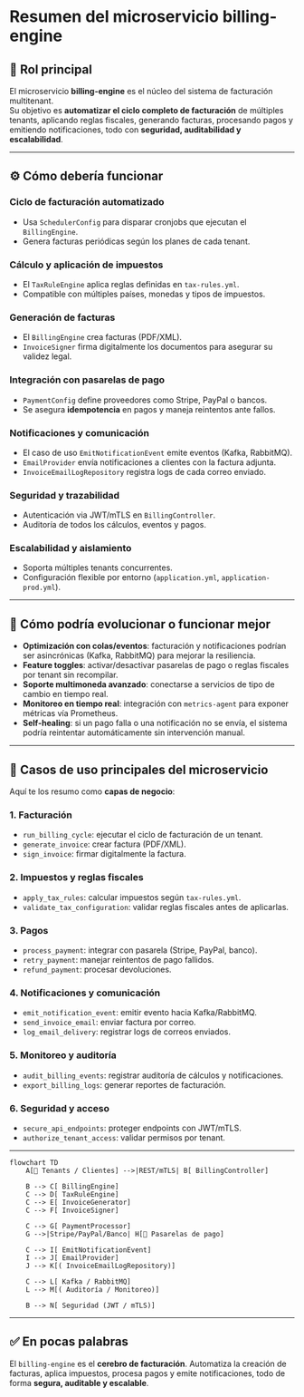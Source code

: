 # Resumen del microservicio billing-engine

## 🎯 Rol principal

El microservicio **billing-engine** es el núcleo del sistema de facturación multitenant.  
Su objetivo es **automatizar el ciclo completo de facturación** de múltiples tenants, aplicando reglas fiscales, generando facturas, procesando pagos y emitiendo notificaciones, todo con **seguridad, auditabilidad y escalabilidad**.

---

## ⚙️ Cómo debería funcionar

### Ciclo de facturación automatizado
- Usa `SchedulerConfig` para disparar cronjobs que ejecutan el `BillingEngine`.
- Genera facturas periódicas según los planes de cada tenant.

### Cálculo y aplicación de impuestos
- El `TaxRuleEngine` aplica reglas definidas en `tax-rules.yml`.
- Compatible con múltiples países, monedas y tipos de impuestos.

### Generación de facturas
- El `BillingEngine` crea facturas (PDF/XML).
- `InvoiceSigner` firma digitalmente los documentos para asegurar su validez legal.

### Integración con pasarelas de pago
- `PaymentConfig` define proveedores como Stripe, PayPal o bancos.
- Se asegura **idempotencia** en pagos y maneja reintentos ante fallos.

### Notificaciones y comunicación
- El caso de uso `EmitNotificationEvent` emite eventos (Kafka, RabbitMQ).
- `EmailProvider` envía notificaciones a clientes con la factura adjunta.
- `InvoiceEmailLogRepository` registra logs de cada correo enviado.

### Seguridad y trazabilidad
- Autenticación via JWT/mTLS en `BillingController`.
- Auditoría de todos los cálculos, eventos y pagos.

### Escalabilidad y aislamiento
- Soporta múltiples tenants concurrentes.
- Configuración flexible por entorno (`application.yml`, `application-prod.yml`).

---

## 🔄 Cómo podría evolucionar o funcionar mejor

- **Optimización con colas/eventos**: facturación y notificaciones podrían ser asincrónicas (Kafka, RabbitMQ) para mejorar la resiliencia.  
- **Feature toggles**: activar/desactivar pasarelas de pago o reglas fiscales por tenant sin recompilar.  
- **Soporte multimoneda avanzado**: conectarse a servicios de tipo de cambio en tiempo real.  
- **Monitoreo en tiempo real**: integración con `metrics-agent` para exponer métricas vía Prometheus.  
- **Self-healing**: si un pago falla o una notificación no se envía, el sistema podría reintentar automáticamente sin intervención manual.  

---

## 📂 Casos de uso principales del microservicio

Aquí te los resumo como **capas de negocio**:

### 1. Facturación
- `run_billing_cycle`: ejecutar el ciclo de facturación de un tenant.  
- `generate_invoice`: crear factura (PDF/XML).  
- `sign_invoice`: firmar digitalmente la factura.  

### 2. Impuestos y reglas fiscales
- `apply_tax_rules`: calcular impuestos según `tax-rules.yml`.  
- `validate_tax_configuration`: validar reglas fiscales antes de aplicarlas.  

### 3. Pagos
- `process_payment`: integrar con pasarela (Stripe, PayPal, banco).  
- `retry_payment`: manejar reintentos de pago fallidos.  
- `refund_payment`: procesar devoluciones.  

### 4. Notificaciones y comunicación
- `emit_notification_event`: emitir evento hacia Kafka/RabbitMQ.  
- `send_invoice_email`: enviar factura por correo.  
- `log_email_delivery`: registrar logs de correos enviados.  

### 5. Monitoreo y auditoría
- `audit_billing_events`: registrar auditoría de cálculos y notificaciones.  
- `export_billing_logs`: generar reportes de facturación.  

### 6. Seguridad y acceso
- `secure_api_endpoints`: proteger endpoints con JWT/mTLS.  
- `authorize_tenant_access`: validar permisos por tenant.  

---

```mermaid
flowchart TD
    A[🏢 Tenants / Clientes] -->|REST/mTLS| B[ BillingController]

    B --> C[ BillingEngine]
    C --> D[ TaxRuleEngine]
    C --> E[ InvoiceGenerator]
    C --> F[ InvoiceSigner]

    C --> G[ PaymentProcessor]
    G -->|Stripe/PayPal/Banco| H[🏦 Pasarelas de pago]

    C --> I[ EmitNotificationEvent]
    I --> J[ EmailProvider]
    J --> K[( InvoiceEmailLogRepository)]

    C --> L[ Kafka / RabbitMQ]
    L --> M[( Auditoría / Monitoreo)]

    B --> N[ Seguridad (JWT / mTLS)]

```

---

## ✅ En pocas palabras
El `billing-engine` es el **cerebro de facturación**. Automatiza la creación de facturas, aplica impuestos, procesa pagos y emite notificaciones, todo de forma **segura, auditable y escalable**.

